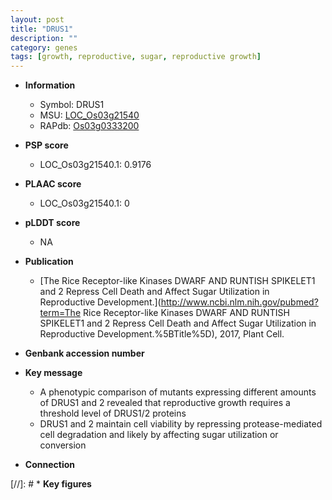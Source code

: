 ```yaml
---
layout: post
title: "DRUS1"
description: ""
category: genes
tags: [growth, reproductive, sugar, reproductive growth]
---
```


* **Information**  
    + Symbol: DRUS1  
    + MSU: [LOC_Os03g21540](http://rice.plantbiology.msu.edu/cgi-bin/ORF_infopage.cgi?orf=LOC_Os03g21540)  
    + RAPdb: [Os03g0333200](http://rapdb.dna.affrc.go.jp/viewer/gbrowse_details/irgsp1?name=Os03g0333200)  

* **PSP score**  
    + LOC_Os03g21540.1: 0.9176 

* **PLAAC score**  
    + LOC_Os03g21540.1: 0 

* **pLDDT score**
    + NA


* **Publication**  
    + [The Rice Receptor-like Kinases DWARF AND RUNTISH SPIKELET1 and 2 Repress Cell Death and Affect Sugar Utilization in Reproductive Development.](http://www.ncbi.nlm.nih.gov/pubmed?term=The Rice Receptor-like Kinases DWARF AND RUNTISH SPIKELET1 and 2 Repress Cell Death and Affect Sugar Utilization in Reproductive Development.%5BTitle%5D), 2017, Plant Cell.

* **Genbank accession number**  

* **Key message**  
    + A phenotypic comparison of mutants expressing different amounts of DRUS1 and 2 revealed that reproductive growth requires a threshold level of DRUS1/2 proteins
    + DRUS1 and 2 maintain cell viability by repressing protease-mediated cell degradation and likely by affecting sugar utilization or conversion

* **Connection**  

[//]: # * **Key figures**  


